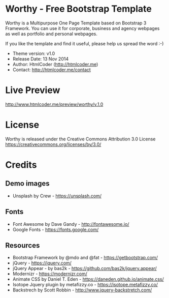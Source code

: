 Worthy - Free Bootstrap Template
=======================================================================

Worthy is a Multipurpose One Page Template based on Bootstrap 3 Framework. 
You can use it for corporate, business and agency webpages as well as 
portfolio and personal webpages.

If you like the template and find it useful, please help us spread the word :-)

- Theme version: v1.0
- Release Date: 13 Nov 2014
- Author: HtmlCoder (http://htmlcoder.me)
- Contact: http://htmlcoder.me/contact

Live Preview
=======================================================================
http://www.htmlcoder.me/preview/worthy/v.1.0

License
=======================================================================
Worthy is released under the Creative Commons Attribution 3.0 License
https://creativecommons.org/licenses/by/3.0/

Credits
=======================================================================

Demo images
------------------------------------------------------
- Unsplash by Crew - https://unsplash.com/

Fonts
------------------------------------------------------
- Font Awesome by Dave Gandy - http://fontawesome.io/
- Google Fonts - https://fonts.google.com/

Resources
------------------------------------------------------
- Bootstrap Framework by @mdo and @fat - https://getbootstrap.com/
- jQuery - https://jquery.com/
- jQuery Appear - by bas2k - https://github.com/bas2k/jquery.appear/
- Modernizr - https://modernizr.com/
- Animate CSS by Daniel T. Eden - https://daneden.github.io/animate.css/
- Isotope Jquery plugin by metafizzy.co - https://isotope.metafizzy.co/
- Backstrech by Scott Robbin - http://www.jquery-backstretch.com/
